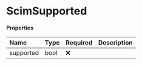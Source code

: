 # ScimSupported

**Properties**

| Name      | Type | Required | Description |
| :-------- | :--- | :------- | :---------- |
| supported | bool | ❌       |             |

<!-- This file was generated by liblab | https://liblab.com/ -->

